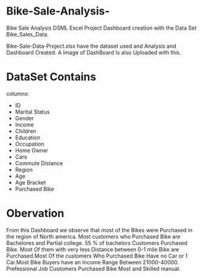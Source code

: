 # Bike-Sale-Analysis-
Bike Sale Analysis DSML Excel Project Dashboard creation with the Data Set Bike_Sales_Data.

Bike-Sale-Data-Project.xlsx have the dataset used and Analysis and Dashboard Created.
A Image of DashBoard Is also Uploaded with this.
# DataSet Contains
columns:
- ID
- Marital Status
- Gender
- Income
- Children
- Education
- Occupation
- Home Owner
- Cars
- Commute Distance
- Region
- Age
- Age Bracket
- Purchased Bike

# Obervation
From this Dashboard we observe that most of the Bikes were Purchased in the region of North america. Most customers who Purchased Bike are Bachelores and Partial college. 55 % of bachelors Customers Purchased Bike. Most Of them with very less Distance between 0-1 mile Bike are Purchased.Most Of the customers Who Purchased Bike Have no Car or 1 Car.Most Bike Buyers have an Income Range Between 21000-40000. Prefessional Job Customers Purchased Bike Most and Skilled manual.
